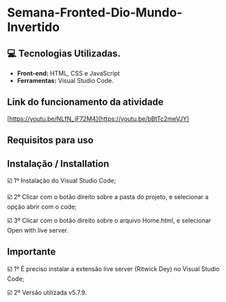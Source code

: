 # Semana-Fronted-Dio-Mundo-Invertido
 ## :computer: Tecnologias Utilizadas.

* **Front-end:** HTML, CSS e JavaScript
* **Ferramentas:** Visual Studio Code.

## Link do funcionamento da atividade

[https://youtu.be/NLfN_jF72M4](https://youtu.be/bBtTc2meVJY)
## Requisitos para uso

## Instalação / Installation

☑️ 1º Instalação do Visual Studio Code;

☑️ 2º Clicar com o botão direito sobre a pasta do projeto, e selecionar a opção abrir com o code;

☑️ 3º Clicar com o botão direito sobre o arquivo Home.html, e selecionar Open with live server.

## Importante

☑️ 1º É preciso instalar a extensão live server (Ritwick Dey) no Visual Studio Code;

☑️ 2º Versão utilizada v5.7.9.
